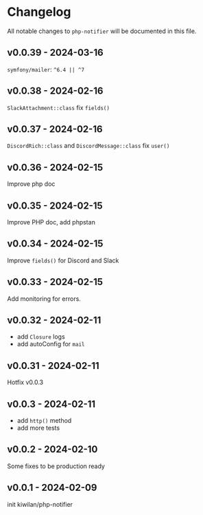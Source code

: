 # Changelog

All notable changes to `php-notifier` will be documented in this file.

## v0.0.39 - 2024-03-16

`symfony/mailer`: `^6.4 || ^7`

## v0.0.38 - 2024-02-16

`SlackAttachment::class` fix `fields()`

## v0.0.37 - 2024-02-16

`DiscordRich::class` and `DiscordMessage::class` fix `user()`

## v0.0.36 - 2024-02-15

Improve php doc

## v0.0.35 - 2024-02-15

Improve PHP doc, add phpstan

## v0.0.34 - 2024-02-15

Improve `fields()` for Discord and Slack

## v0.0.33 - 2024-02-15

Add monitoring for errors.

## v0.0.32 - 2024-02-11

- add `Closure` logs
- add autoConfig for `mail`

## v0.0.31 - 2024-02-11

Hotfix v0.0.3

## v0.0.3 - 2024-02-11

- add `http()` method
- add more tests

## v0.0.2 - 2024-02-10

Some fixes to be production ready

## v0.0.1 - 2024-02-09

init kiwilan/php-notifier
